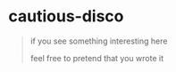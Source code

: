 # cautious-disco

> if you see something interesting here
>
> feel free to pretend that you wrote it

